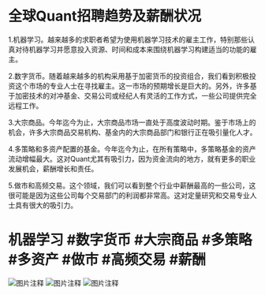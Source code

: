 # 全球Quant招聘趋势及薪酬状况

1.机器学习。越来越多的求职者希望为使用机器学习技术的雇主工作，特别那些认真对待机器学习并愿意投入资源、时间和成本来围绕机器学习构建适当的功能的雇主。

2.数字货币。随着越来越多的机构采用基于加密货币的投资组合，我们看到积极投资这个市场的专业人士在寻找雇主。这一市场的预期增长是巨大的。另外，许多基于加密技术的对冲基金、交易公司或经纪人有灵活的工作方式，一些公司提供完全远程工作。

3.大宗商品。今年迄今为止，大宗商品市场一直处于高度波动时期。鉴于市场上的机会，许多大宗商品交易机构、基金内的大宗商品部门和银行正在吸引量化人才。

4.多策略和多资产配置的基金。今年迄今为止，在所有策略中，多策略基金的资产流动增幅最大。这对Quant尤其有吸引力，因为资金流向的地方，就有更多的职业发展机会，薪酬增长和责任。

5.做市和高频交易。这个领域，我们可以看到整个行业中薪酬最高的一些公司，这很可能是因为这些公司每个交易部门的利润都非常高。这对定量研究和交易专业人士具有很大的吸引力。

# 机器学习 #数字货币 #大宗商品 #多策略 #多资产 #做市 #高频交易 #薪酬
![图片注释](http://storage-uqer.datayes.com/6245aa787bf0370166768fd0/29c6da1c-0eee-11ed-bd9b-0242ac140002)
![图片注释](http://storage-uqer.datayes.com/6245aa787bf0370166768fd0/305284d0-0eee-11ed-bd9b-0242ac140002)
![图片注释](http://storage-uqer.datayes.com/6245aa787bf0370166768fd0/37e2ad92-0eee-11ed-bd9b-0242ac140002)